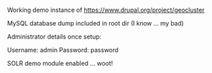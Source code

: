 Working demo instance of https://www.drupal.org/project/geocluster

MySQL database dump included in root dir (I know ... my bad)

Administrator details once setup:

Username: admin
Password: password

SOLR demo module enabled ... woot!

